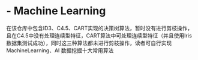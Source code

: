 # - Machine Learning
在该仓库中包含ID3、C4.5、CART实现的决策树算法，暂时没有进行剪枝操作，且在C4.5中没有处理连续型特征，CART算法中可处理连续型特征（并且使用Iris数据集测试成功），同时这三种算法都未进行剪枝操作，读者可自行实现
MachineLearning、AI
数据挖掘十大常用算法
